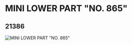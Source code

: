 # MINI LOWER PART "NO. 865"
## 21386
![MINI LOWER PART "NO. 865"](https://lc-www-live-s.legocdn.com/media/bricks/5/2/6116216.jpg)